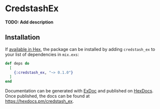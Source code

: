 # CredstashEx

**TODO: Add description**

## Installation

If [available in Hex](https://hex.pm/docs/publish), the package can be installed
by adding `credstash_ex` to your list of dependencies in `mix.exs`:

```elixir
def deps do
  [
    {:credstash_ex, "~> 0.1.0"}
  ]
end
```

Documentation can be generated with [ExDoc](https://github.com/elixir-lang/ex_doc)
and published on [HexDocs](https://hexdocs.pm). Once published, the docs can
be found at <https://hexdocs.pm/credstash_ex>.

